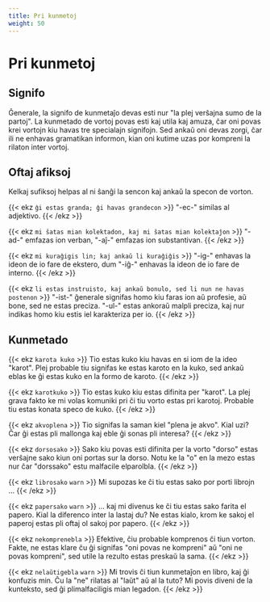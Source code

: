 ```yaml
---
title: Pri kunmetoj
weight: 50
---
```


# Pri kunmetoj

## Signifo

Ĝenerale, la signifo de kunmetaĵo devas esti nur "la plej verŝajna sumo de la partoj". La kunmetado de vortoj povas esti kaj utila kaj amuza, ĉar oni povas krei vortojn kiu havas tre specialajn signifojn. Sed ankaŭ oni devas zorgi, ĉar ili ne enhavas gramatikan informon, kian oni kutime uzas por kompreni la rilaton inter vortoj.

## Oftaj afiksoj

Kelkaj sufiksoj helpas al ni ŝanĝi la sencon kaj ankaŭ la specon de vorton.

{{< ekz `ĝi estas granda; ĝi havas grandecon` >}}
"-ec-" similas al adjektivo.
{{< /ekz >}}

{{< ekz `mi ŝatas mian kolektadon, kaj mi ŝatas mian kolektaĵon` >}}
"-ad-" emfazas ion verban, "-aĵ-" emfazas ion substantivan.
{{< /ekz >}}

{{< ekz `mi kuraĝigis lin; kaj ankaŭ li kuraĝiĝis` >}}
"-ig-" enhavas la ideon de io fare de ekstero, dum "-iĝ-" enhavas la ideon de io fare de interno.
{{< /ekz >}}

{{< ekz `li estas instruisto, kaj ankaŭ bonulo, sed li nun ne havas postenon` >}}
"-ist-" ĝenerale signifas homo kiu faras ion aŭ profesie, aŭ bone, sed ne estas preciza. "-ul-" estas ankoraŭ malpli preciza, kaj nur indikas homo kiu estis iel karakteriza per io.
{{< /ekz >}}

## Kunmetado

{{< ekz `karota kuko` >}}
Tio estas kuko kiu havas en si iom de la ideo "karot". Plej probable tiu signifas ke estas karoto en la kuko, sed ankaŭ eblas ke ĝi estas kuko en la formo de karoto.
{{< /ekz >}}

{{< ekz `karotkuko` >}}
Tio estas kuko kiu estas difinita per "karot". La plej grava fakto ke mi volas komuniki pri ĉi tiu vorto estas pri karotoj. Probable tiu estas konata speco de kuko.
{{< /ekz >}}

{{< ekz `akvoplena` >}}
Tio signifas la saman kiel "plena je akvo". Kial uzi? Ĉar ĝi estas pli mallonga kaj eble ĝi sonas pli interesa?
{{< /ekz >}}

{{< ekz `dorsosako` >}}
Sako kiu povas esti difinita per la vorto "dorso" estas verŝajne sako kiun oni portas sur la dorso. Notu ke la "o" en la mezo estas nur ĉar "dorssako" estu malfacile elparolbla.
{{< /ekz >}}

{{< ekz `librosako` `warn` >}}
Mi supozas ke ĉi tiu estas sako por porti librojn ...
{{< /ekz >}}

{{< ekz `papersako` `warn` >}}
... kaj mi divenus ke ĉi tiu estas sako farita el papero. Kial la diferenco inter la lastaj du? Ne estas kialo, krom ke sakoj el paperoj estas pli oftaj ol sakoj por papero.
{{< /ekz >}}

{{< ekz `nekomprenebla` >}}
Efektive, ĉiu probable komprenos ĉi tiun vorton. Fakte, ne estas klare ĉu ĝi signifas "oni povas ne kompreni" aŭ "oni ne povas kompreni", sed utile la rezulto estas preskaŭ la sama.
{{< /ekz >}}

{{< ekz `nelaŭtigebla` `warn` >}}
Mi trovis ĉi tiun kunmetaĵon en libro, kaj ĝi konfuzis min. Ĉu la "ne" rilatas al "laŭt" aŭ al la tuto? Mi povis diveni de la kunteksto, sed ĝi plimalfaciligis mian legadon.
{{< /ekz >}}
